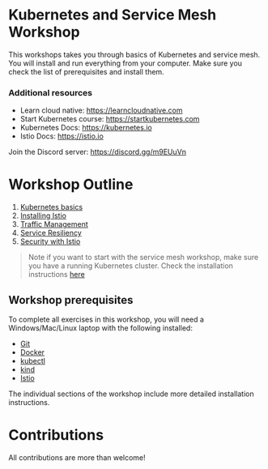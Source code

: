 # Kubernetes and Service Mesh Workshop

This workshops takes you through basics of Kubernetes and service mesh. You will install and run everything from your computer. Make sure you check the list of prerequisites and install them.

### Additional resources
- Learn cloud native: https://learncloudnative.com
- Start Kubernetes course: https://startkubernetes.com
- Kubernetes Docs: https://kubernetes.io
- Istio Docs: https://istio.io

Join the Discord server: https://discord.gg/m9EUuVn

# Workshop Outline

1. [Kubernetes basics](./kubernetes/README.md)
1. [Installing Istio](./istio/README.md)
1. [Traffic Management](./istio/traffic/README.md)
1. [Service Resiliency](./istio/resiliency/README.md)
1. [Security with Istio](./istio/security/README.md)

>Note if you want to start with the service mesh workshop, make sure you have a running Kubernetes cluster. Check the installation instructions [here](./kubernetes/README.md#installation)

## Workshop prerequisites

To complete all exercises in this workshop, you will need a Windows/Mac/Linux laptop with the following installed:

- [Git](https://git-scm.com/book/en/v2/Getting-Started-Installing-Git)
- [Docker](https://docs.docker.com/docker-for-mac/install/)
- [kubectl](https://kubernetes.io/docs/tasks/tools/install-kubectl/)
- [kind](https://kind.sigs.k8s.io/docs/user/quick-start/)
- [Istio](https://istio.io)

The individual sections of the workshop include more detailed installation instructions. 

# Contributions

All contributions are more than welcome!
